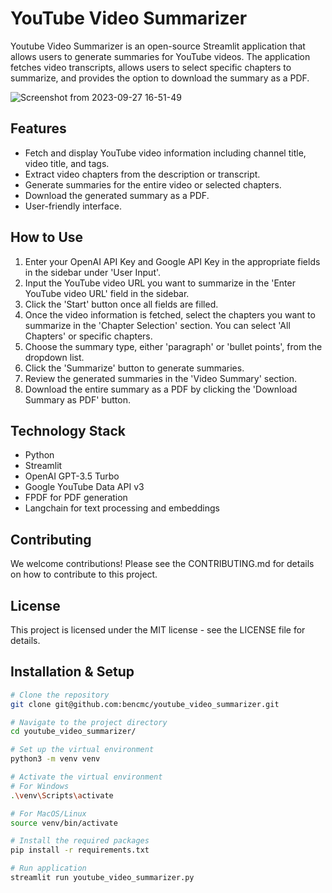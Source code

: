 # YouTube Video Summarizer

Youtube Video Summarizer is an open-source Streamlit application that allows users to generate summaries for YouTube videos. The application fetches video transcripts, allows users to select specific chapters to summarize, and provides the option to download the summary as a PDF.

![Screenshot from 2023-09-27 16-51-49](https://github.com/bencmc/youtube_video_summarizer/assets/9975447/37af5077-81d9-4576-b135-83b782cab44d)

## Features
- Fetch and display YouTube video information including channel title, video title, and tags.
- Extract video chapters from the description or transcript.
- Generate summaries for the entire video or selected chapters.
- Download the generated summary as a PDF.
- User-friendly interface.

## How to Use
1. Enter your OpenAI API Key and Google API Key in the appropriate fields in the sidebar under 'User Input'.
2. Input the YouTube video URL you want to summarize in the 'Enter YouTube video URL' field in the sidebar.
3. Click the 'Start' button once all fields are filled.
4. Once the video information is fetched, select the chapters you want to summarize in the 'Chapter Selection' section. You can select 'All Chapters' or specific chapters.
5. Choose the summary type, either 'paragraph' or 'bullet points', from the dropdown list.
6. Click the 'Summarize' button to generate summaries.
7. Review the generated summaries in the 'Video Summary' section.
8. Download the entire summary as a PDF by clicking the 'Download Summary as PDF' button.

## Technology Stack
- Python
- Streamlit
- OpenAI GPT-3.5 Turbo
- Google YouTube Data API v3
- FPDF for PDF generation
- Langchain for text processing and embeddings

## Contributing
We welcome contributions! Please see the CONTRIBUTING.md for details on how to contribute to this project.

## License
This project is licensed under the MIT license - see the LICENSE file for details.

## Installation & Setup

```sh
# Clone the repository
git clone git@github.com:bencmc/youtube_video_summarizer.git

# Navigate to the project directory
cd youtube_video_summarizer/

# Set up the virtual environment
python3 -m venv venv

# Activate the virtual environment
# For Windows
.\venv\Scripts\activate

# For MacOS/Linux
source venv/bin/activate

# Install the required packages
pip install -r requirements.txt

# Run application
streamlit run youtube_video_summarizer.py
